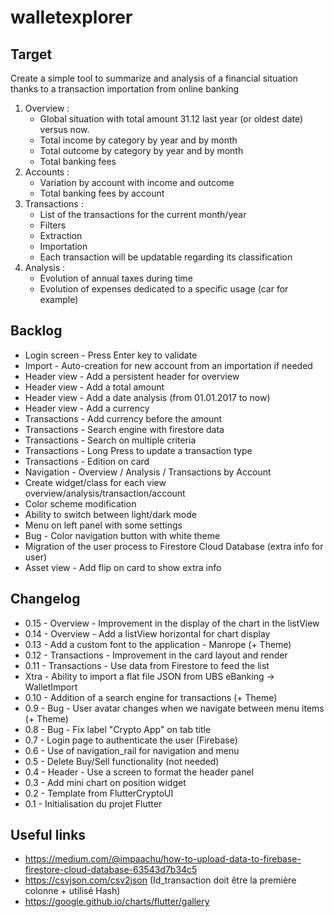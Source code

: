 # walletexplorer

## Target
Create a simple tool to summarize and analysis of a financial situation thanks to a transaction importation from online banking
1. Overview : 
    * Global situation with total amount 31.12 last year (or oldest date) versus now.
    * Total income by category by year and by month
    * Total outcome by category by year and by month
    * Total banking fees
2. Accounts :
    * Variation by account with income and outcome
    * Total banking fees by account
3. Transactions :
    * List of the transactions for the current month/year
    * Filters
    * Extraction
    * Importation
    * Each transaction will be updatable regarding its classification
4. Analysis :
    * Evolution of annual taxes during time
    * Evolution of expenses dedicated to a specific usage (car for example)

## Backlog
* Login screen - Press Enter key to validate
* Import - Auto-creation for new account from an importation if needed
* Header view - Add a persistent header for overview
* Header view - Add a total amount
* Header view - Add a date analysis (from 01.01.2017 to now)
* Header view - Add a currency
* Transactions - Add currency before the amount
* Transactions - Search engine with firestore data
* Transactions - Search on multiple criteria
* Transactions - Long Press to update a transaction type
* Transactions - Edition on card
* Navigation - Overview / Analysis / Transactions by Account
* Create widget/class for each view overview/analysis/transaction/account 
* Color scheme modification
* Ability to switch between light/dark mode
* Menu on left panel with some settings
* Bug - Color navigation button with white theme
* Migration of the user process to Firestore Cloud Database (extra info for user)
* Asset view - Add flip on card to show extra info

## Changelog
* 0.15 - Overview - Improvement in the display of the chart in the listView
* 0.14 - Overview - Add a listView horizontal for chart display
* 0.13 - Add a custom font to the application - Manrope (+ Theme)
* 0.12 - Transactions - Improvement in the card layout and render
* 0.11 - Transactions - Use data from Firestore to feed the list
* Xtra - Ability to import a flat file JSON from UBS eBanking -> WalletImport
* 0.10 - Addition of a search engine for transactions (+ Theme)
* 0.9 - Bug - User avatar changes when we navigate between menu items (+ Theme)
* 0.8 - Bug - Fix label "Crypto App" on tab title
* 0.7 - Login page to authenticate the user (Firebase)
* 0.6 - Use of navigation_rail for navigation and menu
* 0.5 - Delete Buy/Sell functionality (not needed)
* 0.4 - Header - Use a screen to format the header panel
* 0.3 - Add mini chart on position widget
* 0.2 - Template from FlutterCryptoUI
* 0.1 - Initialisation du projet Flutter

## Useful links
* https://medium.com/@impaachu/how-to-upload-data-to-firebase-firestore-cloud-database-63543d7b34c5
* https://csvjson.com/csv2json (Id_transaction doit être la première colonne + utilisé Hash)
* https://google.github.io/charts/flutter/gallery

